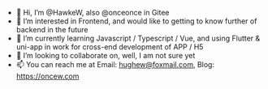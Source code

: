 - 👋 Hi, I’m @HawkeW, also @onceonce in Gitee
- 👀 I’m interested in Frontend, and would like to getting to know further of backend in the future
- 🌱 I’m currently learning Javascript / Typescript / Vue, and using Flutter & uni-app in work for cross-end development of APP / H5
- 💞️ I’m looking to collaborate on, well, I am not sure yet
- 📫 You can reach me at Email:  hughew@foxmail.com, Blog: https://oncew.com

<!---
HawkeW/HawkeW is a ✨ special ✨ repository because its `README.md` (this file) appears on your GitHub profile.
You can click the Preview link to take a look at your changes.
--->
